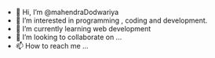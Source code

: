 - 👋 Hi, I’m @mahendraDodwariya
- 👀 I’m interested in programming , coding and development.
- 🌱 I’m currently learning web development
- 💞️ I’m looking to collaborate on ...
- 📫 How to reach me ...

<!---
mahendraDodwariya/mahendraDodwariya is a ✨ special ✨ repository because its `README.md` (this file) appears on your GitHub profile.
You can click the Preview link to take a look at your changes.
--->
